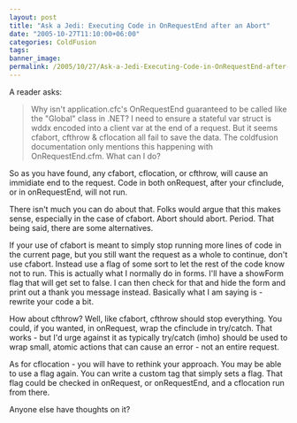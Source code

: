 ```yaml
---
layout: post
title: "Ask a Jedi: Executing Code in OnRequestEnd after an Abort"
date: "2005-10-27T11:10:00+06:00"
categories: ColdFusion 
tags: 
banner_image: 
permalink: /2005/10/27/Ask-a-Jedi-Executing-Code-in-OnRequestEnd-after-an-Abort
---
```


A reader asks:

<blockquote>
Why isn't application.cfc's OnRequestEnd guaranteed to be called like the "Global" class in .NET? I need to ensure a stateful var struct is wddx encoded into a client var at the end of a request. But it seems cfabort, cfthrow & cflocation all fail to save the data. The coldfusion documentation only mentions this happening with OnRequestEnd.cfm. What can I do?
</blockquote>

So as you have found, any cfabort, cflocation, or cfthrow, will cause an immidiate end to the request. Code in both onRequest, after your cfinclude, or in onRequestEnd, will not run. 

There isn't much you can do about that. Folks would argue that this makes sense, especially in the case of cfabort. Abort should abort. Period. That being said, there are some alternatives.

If your use of cfabort is meant to simply stop running more lines of code in the current page, but you still want the request as a whole to continue, don't use cfabort. Instead use a flag of some sort to let the rest of the code know not to run. This is actually what I normally do in forms. I'll have a showForm flag that will get set to false. I can then check for that and hide the form and print out a thank you message instead. Basically what I am saying is - rewrite your code a bit. 

How about cfthrow? Well, like cfabort, cfthrow should stop everything. You could, if you wanted, in onRequest, wrap the cfinclude in try/catch. That works - but I'd urge against it as typically try/catch (imho) should be used to wrap small, atomic actions that can cause an error - not an entire request. 

As for cflocation - you will have to rethink your approach. You may be able to use a flag again. You can write a custom tag that simply sets a flag. That flag could be checked in onRequest, or onRequestEnd, and a cflocation run from there.

Anyone else have thoughts on it?